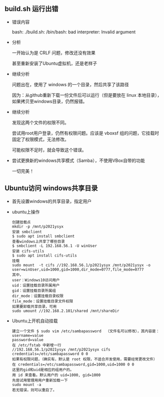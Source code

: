 ## build.sh 运行出错

* 错误内容

  bash: ./build.sh: /bin/bash: bad interpreter: Invalid argument

* 分析

  一开始认为是 CRLF 问题，修改还没有效果

  甚至重新安装了Ubuntu虚拟机，还是老样子

* 继续分析

  问题出在，使用了 windows 的一个目录，然后共享了该路径

  因为：从github重新下载一份文件后可以运行（但是要放在 linux 本地目录），如果拷贝至windows目录，仍然报错。

* 继续分析

  发现这两个文件的权限不同。

  尝试用root用户登录，仍然有权限问题。应该是 vboxsf 组的问题，它挂载时固定了权限模式，无法修改。

  可能权限不足时，就会导致这个错误。

* 尝试更换新的windows共享模式（Samba），不使用VBox自带的功能

  一切完美！

## Ubuntu访问 windows共享目录

* 首先设置windows的共享目录，指定用户

* ubuntu上操作

  ```
  创建挂载点
  mkdir -p /mnt/p2021ysyx
  安装 smbclient
  $ sudo apt install smbclient
  查看windows上共享了哪些目录
  $ smbclient -L 192.168.56.1 -U winUser
  安装 cifs-utils
  $ sudo apt install cifs-utils
  挂载
  sudo mount  -t cifs //192.168.56.1/p2021ysyx /mnt/p2021ysyx -o user=winUser,uid=1000,gid=1000,dir_mode=0777,file_mode=0777
  其中，
  user：Windows10访问用户
  uid：设置挂载目录所属用户
  gid：设置挂载目录所属组
  dir_mode：设置挂载目录权限
  file_mode：设置挂载目录文件权限
  如果要卸载共享目录，可用
  sudo umount //192.168.2.101/shared /mnt/shareDir
  ```

* Ubuntu上开机自动挂载

  ```
  建立一个文件 $ sudo vim /etc/sambapassword  （文件名可以修改），其内容是：
  username=value
  password=value
  在 /etc/fstab 中新增一行
  //192.168.56.1/p2021ysyx /mnt/p2021ysyx cifs credentials=/etc/sambapassword 0 0
  如果有权限问题，（确实有，默认是 root 权限，不适合开发使用，需要经常更改文件）
  在 credentials=/etc/sambapassword,gid=1000,uid=1000 0 0
  这里的gid和uid是相应的组用户的。
  用 id 来查看。默认用户的 uid=1000, gid=1000
  先尝试用管理用用户重新加载一下
  sudo mount -a
  若无错误，则可以重启了。
  ```

  